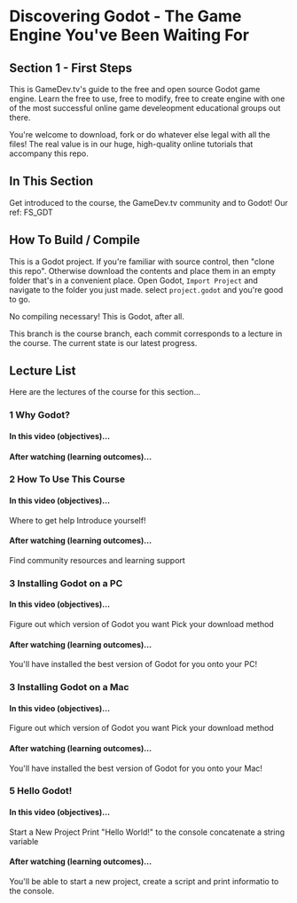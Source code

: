 # Discovering Godot - The Game Engine You've Been Waiting For
## Section 1 - First Steps
This is GameDev.tv's guide to the free and open source Godot game engine.  Learn the free to use, free to modify, free to create engine with one of the most successful online game develeopment educational groups out there.

You're welcome to download, fork or do whatever else legal with all the files! The real value is in our huge, high-quality online tutorials that accompany this repo.

## In This Section
Get introduced to the course, the GameDev.tv community and to Godot!   Our ref: FS_GDT

## How To Build / Compile
This is a Godot project. If you're familiar with source control, then "clone this repo". Otherwise download the contents and place them in an empty folder that's in a convenient place.  Open Godot, ``Import Project`` and navigate to the folder you just made.  select ``project.godot`` and you're good to go.

No compiling necessary!  This is Godot, after all.

This branch is the course branch, each commit corresponds to a lecture in the course. The current state is our latest progress.

## Lecture List
Here are the lectures of the course for this section...

### 1 Why Godot?
#### In this video (objectives)…


#### After watching (learning outcomes)…

### 2 How To Use This Course
#### In this video (objectives)…
Where to get help
Introduce yourself!

#### After watching (learning outcomes)…
Find community resources and learning support

### 3 Installing Godot on a PC
#### In this video (objectives)…
Figure out which version of Godot you want
Pick your download method

#### After watching (learning outcomes)…
You'll have installed the best version of Godot for you onto your PC!

### 3 Installing Godot on a Mac
#### In this video (objectives)…
Figure out which version of Godot you want
Pick your download method

#### After watching (learning outcomes)…
You'll have installed the best version of Godot for you onto your Mac!

### 5 Hello Godot!
#### In this video (objectives)…
Start a New Project
Print "Hello World!" to the console
concatenate a string variable

#### After watching (learning outcomes)…
You'll be able to start a new project, create a script and print informatio to the console.
